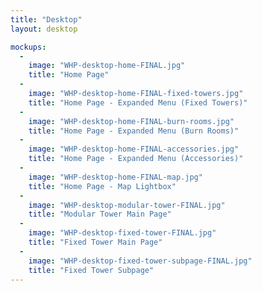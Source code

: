 ```yaml
---
title: "Desktop"
layout: desktop

mockups:
  -
    image: "WHP-desktop-home-FINAL.jpg"
    title: "Home Page"
  -
    image: "WHP-desktop-home-FINAL-fixed-towers.jpg"
    title: "Home Page - Expanded Menu (Fixed Towers)"
  -
    image: "WHP-desktop-home-FINAL-burn-rooms.jpg"
    title: "Home Page - Expanded Menu (Burn Rooms)"
  -
    image: "WHP-desktop-home-FINAL-accessories.jpg"
    title: "Home Page - Expanded Menu (Accessories)"
  -
    image: "WHP-desktop-home-FINAL-map.jpg"
    title: "Home Page - Map Lightbox"
  -
    image: "WHP-desktop-modular-tower-FINAL.jpg"
    title: "Modular Tower Main Page"
  -
    image: "WHP-desktop-fixed-tower-FINAL.jpg"
    title: "Fixed Tower Main Page"
  -
    image: "WHP-desktop-fixed-tower-subpage-FINAL.jpg"
    title: "Fixed Tower Subpage"
---
```

